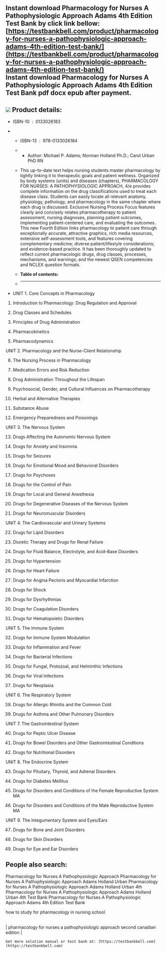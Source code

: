 Instant download **Pharmacology for Nurses A Pathophysiologic Approach Adams 4th Edition Test Bank** by click link bellow:  
[https://testbankbell.com/product/pharmacology-for-nurses-a-pathophysiologic-approach-adams-4th-edition-test-bank/](https://testbankbell.com/product/pharmacology-for-nurses-a-pathophysiologic-approach-adams-4th-edition-test-bank/)  
**Instant download Pharmacology for Nurses A Pathophysiologic Approach Adams 4th Edition Test Bank pdf docx epub after payment.**
---------------------------------------------------------------------------------------------------------------------------------


![](https://testbankbell.com/wp-content/uploads/2023/05/pharmacology-for-nurses-a-pathophysiologic-approach-adams-holland-urban-4th-tb.jpg)
**Product details:**
--------------------


* ISBN-10 ‏ : ‎ 0133026183
* * ISBN-13 ‏ : ‎ 978-0133026184
  * * Author: Michael P. Adams; Norman Holland Ph.D.; Carol Urban PhD RN
   
  * This up-to-date text helps nursing students master pharmacology by tightly linking it to therapeutic goals and patient wellness. Organized by body systems (units) and diseases (chapters), PHARMACOLOGY FOR NURSES: A PATHOPHYSIOLOGIC APPROACH, 4/e provides complete information on the drug classifications used to treat each disease class. Students can easily locate all relevant anatomy, physiology, pathology, and pharmacology in the same chapter where each drug is discussed. Exclusive Nursing Process Focus features clearly and concisely relates pharmacotherapy to patient assessment, nursing diagnoses, planning patient outcomes, implementing patient-centered care, and evaluating the outcomes. This new Fourth Edition links pharmacology to patient care through exceptionally accurate, attractive graphics, rich media resources, extensive self-assessment tools, and features covering complementary medicine; diverse patient/lifestyle considerations; and evidence-based practice. It has been thoroughly updated to reflect current pharmacologic drugs, drug classes, processes, mechanisms, and warnings; and the newest QSEN competencies and NCLEX question formats.
  * **Table of contents:**
  * ----------------------
 
* UNIT 1. Core Concepts in Pharmacology

1. Introduction to Pharmacology: Drug Regulation and Approval

2. Drug Classes and Schedules

3. Principles of Drug Administration

4. Pharmacokinetics

5. Pharmacodynamics

UNIT 2. Pharmacology and the Nurse-Client Relationship


6. The Nursing Process in Pharmacology

7. Medication Errors and Risk Reduction

8. Drug Administration Throughout the Lifespan

9. Psychosocial, Gender, and Cultural Influences on Pharmacotherapy

10. Herbal and Alternative Therapies

11. Substance Abuse

12. Emergency Preparedness and Poisonings

UNIT 3. The Nervous System


13. Drugs Affecting the Autonomic Nervous System

14. Drugs for Anxiety and Insomnia

15. Drugs for Seizures

16. Drugs for Emotional Mood and Behavioral Disorders

17. Drugs for Psychoses

18. Drugs for the Control of Pain

19. Drugs for Local and General Anesthesia

20. Drugs for Degenerative Diseases of the Nervous System

21. Drugs for Neuromuscular Disorders

UNIT 4. The Cardiovascular and Urinary Systems


22. Drugs for Lipid Disorders

23. Diuretic Therapy and Drugs for Renal Failure

24. Drugs for Fluid Balance, Electrolyte, and Acid–Base Disorders

25. Drugs for Hypertension

26. Drugs for Heart Failure

27. Drugs for Angina Pectoris and Myocardial Infarction

28. Drugs for Shock

29. Drugs for Dysrhythmias

30. Drugs for Coagulation Disorders

31. Drugs for Hematopoietic Disorders

UNIT 5. The Immune System


32. Drugs for Immune System Modulation

33. Drugs for Inflammation and Fever

34. Drugs for Bacterial Infections

35. Drugs for Fungal, Protozoal, and Helminthic Infections

36. Drugs for Viral Infections

37. Drugs for Neoplasia

UNIT 6. The Respiratory System


38. Drugs for Allergic Rhinitis and the Common Cold

39. Drugs for Asthma and Other Pulmonary Disorders

UNIT 7. The Gastrointestinal System


40. Drugs for Peptic Ulcer Disease

41. Drugs for Bowel Disorders and Other Gastrointestinal Conditions

42. Drugs for Nutritional Disorders

UNIT 8. The Endocrine System


43. Drugs for Pituitary, Thyroid, and Adrenal Disorders

44. Drugs for Diabetes Mellitus

45. Drugs for Disorders and Conditions of the Female Reproductive System MA

46. Drugs for Disorders and Conditions of the Male Reproductive System MA

UNIT 9. The Integumentary System and Eyes/Ears


47. Drugs for Bone and Joint Disorders

48. Drugs for Skin Disorders

49. Drugs for Eye and Ear Disorders

**People also search:**
-----------------------


Pharmacology for Nurses A Pathophysiologic Approach
Pharmacology for Nurses A Pathophysiologic Approach Adams Holland Urban
Pharmacology for Nurses A Pathophysiologic Approach Adams Holland Urban 4th
Pharmacology for Nurses A Pathophysiologic Approach Adams Holland Urban 4th Test Bank
Pharmacology for Nurses A Pathophysiologic Approach Adams 4th Edition Test Bank

how to study for pharmacology in nursing school


|  |
| --- |
| 
pharmacology for nurses a pathophysiologic approach second canadian edition
 |



    Get more solution manual or test bank at: [https://testbankbell.com](https://testbankbell.com)
